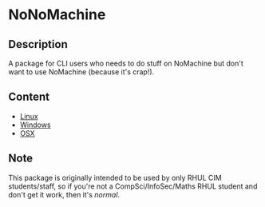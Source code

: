 # NoNoMachine
## Description
A package for CLI users who needs to do stuff on NoMachine but don't want to use NoMachine (because it's crap!).

## Content
- [Linux](Linux/README.md)
- [Windows](Windows/README.md)
- [OSX](OSX/README.md)

## Note
This package is originally intended to be used by only RHUL CIM students/staff, so if you're not a CompSci/InfoSec/Maths RHUL student and don't get it work, then it's _normal_.
